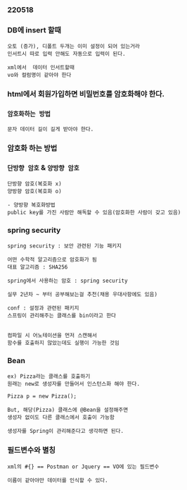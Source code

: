 ### 220518

### DB에 insert 할때
```
오토 (증가), 디폴트 두개는 이미 설정이 되어 있는거라 
인서트시 따로 입력 안해도 자동으로 입력이 된다.

xml에서  데이터 인서트할때 
vo와 컬럼명이 같아야 한다

```
### html에서 회원가입하면 비밀번호를 암호화해야 한다.

### `암호화하는 방법`
```
문자 데이터 길이 길게 받아야 한다.
```

### 암호화 하는 방법
### `단방향 암호` & `양방향 암호`
```
단방향 암호(복호화 x)
양방향 암호(복호화 o)

- 양방향 복호화방법
public key를 가진 사람만 해독할 수 있음(암호화한 사람이 갖고 있음)
```
### spring security
```
spring security : 보안 관련된 기능 패키지

어떤 수학적 알고리즘으로 암호화가 됨
대표 알고리즘 : SHA256

spring에서 사용하는 암호 : spring security

실무 2년차 ~ 부터 공부해보는걸 추천(채용 우대사항에도 있음)

conf : 설정과 관련된 패키지
스프링이 관리해주는 클래스를 bin이라고 한다


컴파일 시 어노테이션을 먼저 스캔해서
함수를 호출하지 않았는데도 실행이 가능한 것임
```


### Bean
```
ex) Pizza라는 클래스를 호출하기
원래는 new로 생성자를 만들어서 인스턴스화 해야 한다.

Pizza p = new Pizza();

But, 해당(Pizza) 클래스에 @Bean을 설정해주면 
생성자 없이도 다른 클래스에서 호출이 가능함

생성자를 Spring이 관리해준다고 생각하면 된다.
```

### 필드변수와 별칭
```
xml의 #{} == Postman or Jquery == VO에 있는 필드변수 

이름이 같아야만 데이터를 인식할 수 있다.
```